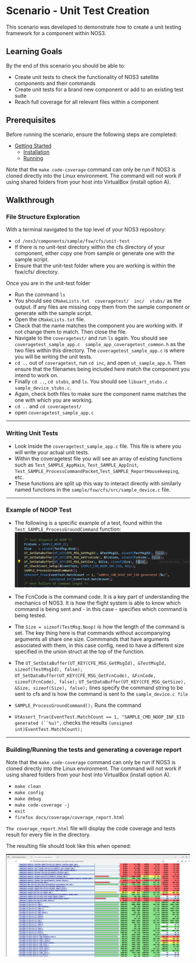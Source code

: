 # Scenario - Unit Test Creation

This scenario was developed to demonstrate how to create a unit testing framework for a component within NOS3.

## Learning Goals 

By the end of this scenario you should be able to: 
* Create unit tests to check the functionality of NOS3 satellite components and their commands
* Create unit tests for a brand new component or add to an existing test suite
* Reach full coverage for all relevant files within a component

## Prerequisites 
Before running the scenario, ensure the following steps are completed:
* [Getting Started](./Getting_Started.md)
  * [Installation](./Getting_Started.md#installation)
  * [Running](./Getting_Started.md#running)

Note that the `make code-coverage` command can only be run if NOS3 is cloned directly into the Linux environment.
The command will not work if using shared folders from your host into VirtualBox (install option A).

## Walkthrough

### File Structure Exploration
With a terminal navigated to the top level of your NOS3 repository:
* `cd /nos3/components/sample/fsw/cfs/unit-test`
* If there is no unit-test directory within the cfs directory of your component, either copy one from sample or generate one with the sample script.
* Ensure that the unit-test folder where you are working is within the fsw/cfs/ directory.

Once you are in the unit-test folder
* Run the command `ls`
* You should see `CMakeLists.txt  coveragetest/  inc/  stubs/` as the output. If any files are missing copy them from the sample component or generate with the sample script.
* Open the `CMakeLists.txt` file.
* Check that the name matches the component you are working with. If not change them to match. Then close the file.
* Navigate to the `coveragetest/` and run `ls` again.  You should see `coveragetest_sample_app.c  sample_app_coveragetest_common.h` as the two files within this directory. The `coveragetest_sample_app.c` is where you will be writing the unit tests.
* `cd ..` out of `coveragetest`, run `cd inc`, and open `ut_sample_app.h`.  Then ensure that the filenames being included here match the component you intend to work on.
* Finally `cd ..`, `cd stubs`, and `ls`.  You should see `libuart_stubs.c  sample_device_stubs.c`.
* Again, check both files to make sure the component name matches the one with which you are working.
* `cd ..` and `cd coveragetest/`
* open `coveragetest_sample_app.c`

---
### Writing Unit Tests
* Look inside the `coveragetest_sample_app.c` file. This file is where you will write your actual unit tests.
* Within the coveragetest file you will see an array of existing functions such as `Test_SAMPLE_AppMain`, `Test_SAMPLE_AppInit`, `Test_SAMPLE_ProcessCommandPacket`,`Test_SAMPLE_ReportHousekeeping`, etc.
* These functions are split up this way to interact directly with similarly named functions in the `sample/fsw/cfs/src/sample_device.c` file.

---
### Example of NOOP Test
* The following is a specific example of a test, found within the `Test_SAMPLE_ProcessGroundCommand` function:
![Unit Test Example](_static/new_unit_tests/Unit_Test_Example.png)

* The FcnCode is the command code. It is a key part of understanding the mechanics of NOS3. It is how the flight system is able to know which command is being sent and - in this case - specifies which command is being tested. 
* The `Size = sizeof(TestMsg.Noop)` is how the length of the command is set. The key thing here is that commands without accompanying arguments all share one size.  Commmands that have arguments associated with them, in this case config, need to have a different size specified in the union struct at the top of the function.
* The
  `UT_SetDataBuffer(UT_KEY(CFE_MSG_GetMsgId), &TestMsgId, sizeof(TestMsgId), false);`
  `UT_SetDataBuffer(UT_KEY(CFE_MSG_GetFcnCode), &FcnCode, sizeof(FcnCode), false);`
  `UT_SetDataBuffer(UT_KEY(CFE_MSG_GetSize), &Size, sizeof(Size), false);`
  lines specify the command string to be sent to cfs and is how the command is sent to the `sample_device.c file`
* `SAMPLE_ProcessGroundCommand();` Runs the command
* `UtAssert_True(EventTest.MatchCount == 1, "SAMPLE_CMD_NOOP_INF_EID generated (``%u)",` checks the results
                  `(unsigned int)EventTest.MatchCount);`

---
### Building/Running the tests and generating a coverage report

Note that the `make code-coverage` command can only be run if NOS3 is cloned directly into the Linux environment.
The command will not work if using shared folders from your host into VirtualBox (install option A).

* `make clean`
* `make config`
* `make debug`
* `make code-coverage -j`
* `exit`
* `firefox docs/coverage/coverage_report.html`

`The coverage_report.html` file will display the code coverage and tests result for every file in the directory.

The resulting file should look like this when opened:

![Coverage Report](_static/new_unit_tests/Coverage_Report.png)

